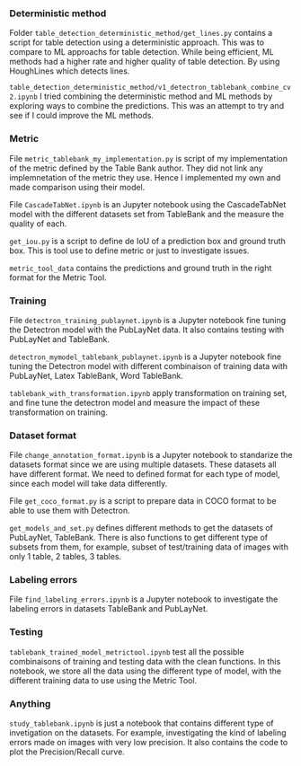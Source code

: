 ### Deterministic method

Folder `table_detection_deterministic_method/get_lines.py` contains a script for table detection using a deterministic approach. This was to compare to ML approachs for table detection. While being efficient, ML methods had a higher rate and higher quality of table detection. By using HoughLines which detects lines. 

`table_detection_deterministic_method/v1_detectron_tablebank_combine_cv2.ipynb` I tried combining the deterministic method and ML methods by exploring ways to combine the predictions. This was an attempt to try and see if I could improve the ML methods.

### Metric

File `metric_tablebank_my_implementation.py` is script of my implementation of the metric defined by the Table Bank author. They did not link any implemnetation of the metric they use. Hence I implemented my own and made comparison using their model. 

File `CascadeTabNet.ipynb` is an Jupyter notebook using the CascadeTabNet model with the different datasets set from TableBank and the measure the quality of each.

`get_iou.py` is a script to define de IoU of a prediction box and ground truth box. This is tool use to define metric or just to investigate issues.

`metric_tool_data` contains the predictions and ground truth in the right format for the Metric Tool.

### Training

File `detectron_training_publaynet.ipynb` is a Jupyter notebook fine tuning the Detectron model with the PubLayNet data. It also contains testing with PubLayNet and TableBank.

`detectron_mymodel_tablebank_publaynet.ipynb` is a Jupyter notebook fine tuning the Detectron model with different combinaison of training data with PubLayNet, Latex TableBank, Word TableBank.

`tablebank_with_transformation.ipynb` apply transformation on training set, and fine tune the detectron model and measure the impact of these transformation on training.

### Dataset format

File `change_annotation_format.ipynb` is a Jupyter notebook to standarize the datasets format since we are using multiple datasets. These datasets all have different format. We need to defined format for each type of model, since each model will take data differently.

File `get_coco_format.py` is a script to prepare data in COCO format to be able to use them with Detectron.

`get_models_and_set.py` defines different methods to get the datasets of PubLayNet, TableBank. There is also functions to get different type of subsets from them, for example, subset of test/training data of images with only 1 table, 2 tables, 3 tables. 

### Labeling errors

File `find_labeling_errors.ipynb` is a Jupyter notebook to investigate the labeling errors in datasets TableBank and PubLayNet.

### Testing

`tablebank_trained_model_metrictool.ipynb` test all the possible combinaisons of training and testing data with the clean functions. In this notebook, we store all the data using the different type of model, with the different training data to use using the Metric Tool.

### Anything

`study_tablebank.ipynb` is just a notebook that contains different type of invetigation on the datasets. For example, investigating the kind of labeling errors made on images with very low precision. It also contains the code to plot the Precision/Recall curve.


